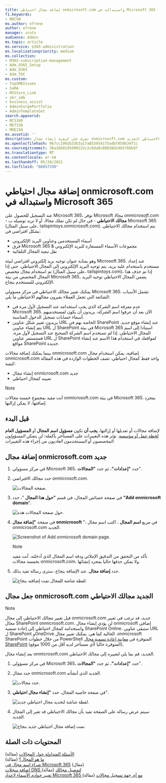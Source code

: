 ```yaml
---
title: إضافة مجال احتياطي onmicrosoft.com واستبداله في Microsoft 365
f1.keywords:
- NOCSH
ms.author: efrene
author: efrene
manager: scotv
audience: Admin
ms.topic: article
ms.service: o365-administration
ms.localizationpriority: medium
ms.collection:
- M365-subscription-management
- Adm_O365_Setup
- Adm_O365
- Adm_TOC
ms.custom:
- TopSMBIssues
- SaRA
- MSStore_Link
- okr_smb
- business_assist
- AdminSurgePortfolio
- AdminTemplateSet
search.appverid:
- BCS160
- MET150
- MOE150
ms.assetid: ''
description: تعرف على كيفية إنشاء مجال onmicrosoft.com جديد وجعله مجالك الاحتياطي الجديد.
ms.openlocfilehash: 967cc1992b33b3a17a853954175adbf050b34f1c
ms.sourcegitcommit: 38a18b0195d99222c2c6da0c80838d24b5f66b97
ms.translationtype: MT
ms.contentlocale: ar-SA
ms.lasthandoff: 05/28/2022
ms.locfileid: "66857330"
---
```

# <a name="add-and-replace-your-onmicrosoftcom-fallback-domain-in-microsoft-365"></a>إضافة مجال احتياطي onmicrosoft.com واستبداله في Microsoft 365

عند التسجيل للحصول على Microsoft 365، توفر Microsoft *مجالا onmicrosoft.com* - **مجالك الاحتياطي** - في حال لم تكن تملك مجالا، أو لا تريد توصيله ب Microsoft 365 (على سبيل المثال، tailspintoys.onmicrosoft.com). يتم استخدام مجالك الاحتياطي بشكل افتراضي في:

- أسماء المستخدمين وعناوين البريد الإلكتروني
- فرق Microsoft 365 & مجموعات الأسماء المستعارة للبريد الإلكتروني
- نقل تبعية المجال التلقائية

وهو بمثابة عنوان توجيه بريد إلكتروني افتراضي لبيئة Microsoft 365. عند إعداد مستخدم باستخدام علبة بريد، يتم توجيه البريد الإلكتروني إلى المجال الاحتياطي.  حتى إذا تم استخدام مجال مخصص (على سبيل المثال، tailspintoys.com)، إذا تم حذف هذا المجال المخصص من بيئة Microsoft 365، يضمن المجال الاحتياطي توجيه البريد الإلكتروني للمستخدم بنجاح.

يمكنك تغيير مجالك الاحتياطي في مركز مسؤولي Microsoft 365. تشمل الأسباب الشائعة التي تجعل العملاء يغيرون مجالهم الاحتياطي ما يلي:

- عدم معرفة اسم الشركة الذي يجب استخدامه عند التسجيل لأول مرة في Microsoft 365. الآن بعد أن عرفوا اسم الشركة، يريدون أن يكون لمستخدميهم أسماء حسابات تسجيل الدخول المناسبة. 
- يريدون تغيير شكل عناوين URL الخاصة بهم في SharePoint عند إنشاء موقع جديد. يتم إنشاء عناوين URL ل SharePoint في بيئة Microsoft 365 استنادا إلى اسم المجال الاحتياطي. إذا لم تستخدم اسم الشركة الصحيح عند التسجيل لأول مرة، فستستمر عناوين URL ل SharePoint لمواقعك في استخدام هذا الاسم عند إنشاء مواقع SharePoint جديدة. 


بينما يمكنك إضافة مجالات onmicrosoft.com إضافية، يمكن استخدام مجال onmicrosoft.com واحد فقط كمجال احتياطي. تصف الخطوات الواردة في هذه المقالة كيفية:
- إنشاء مجال onmicrosoft.com جديد
- تعيينه كمجال احتياطي

> [!NOTE]
> أنت مقيد بمجموع خمسة مجالات onmicrosoft.com في بيئة Microsoft 365. بمجرد إضافتها، لا يمكن إزالتها. 
  
## <a name="before-you-begin"></a>قبل البدء

لإضافة مجالات أو تعديلها أو إزالتها، **يجب أن** تكون **مسؤول اسم المجال** أو **المسؤول العام** [لخطة عمل أو مؤسسة](https://products.office.com/business/office). تؤثر هذه التغييرات على المستأجر بأكمله؛ لن يتمكن *المسؤولون المخصصون* أو *المستخدمون العاديون* من إجراء هذه التغييرات.


## <a name="add-a-new-onmicrosoftcom-domain"></a>إضافة مجال onmicrosoft.com جديد

1. في مركز مسؤولي Microsoft 365، حدد **"إعدادات"**، ثم حدد **"المجالات**".
2. حدد مجالك الافتراضي onmicrosoft.com.

    ![صفحة المجالات.](../../media/onmicrosoft-domains.png)
  
3. في صفحة خصائص المجال، في قسم **"حول هذا المجال** "، حدد **"Add onmicrosoft domain**".

    ![حول صفحة المجالات هذه.](../../media/add-onmicrosoft-domain-link.png)

4. في صفحة **"إضافة مجال onmicrosoft** "، في مربع **اسم المجال** ، اكتب اسم مجال onmicrosoft.com الجديد. 

    ![Screenshot of Add onmicrosoft domain page.](../../media/add-an-onmicrosoftcom-domain-page.png)

    > [!NOTE]
    > تأكد من التحقق من التدقيق الإملائي ودقة اسم المجال الذي أدخلته. أنت مقيد بخمسة مجالات onmicrosoft.com، ولا يمكن حذفها حاليا بمجرد إنشائها.     

5. حدد **إضافة مجال**. عند الإضافة بنجاح، سترى رسالة تفيد بذلك. 
    
    ![لقطة شاشة للمجال تمت إضافته بنجاح.](../../media/domain-added.png)



## <a name="make-your-new-onmicrosoftcom-domain-your-fallback-domain"></a>جعل مجال onmicrosoft.com الجديد مجالك الاحتياطي


> [!NOTE]
> قبل تغيير مجالك الاحتياطي إلى مجال onmicrosoft.com جديد، قد ترغب في تغيير مجال SharePoint onmicrosoft.com. لن يؤدي إنشاء مجال onmicrosoft إضافي واستخدامه كمجال احتياطي إلى إعادة تسمية SharePoint Online. ستبقى عناوين URL ل SharePoint وOneDrive الحالية كما هي.  يمكنك تغيير مجال .onmicrosoft SharePoint من خلال خطوات PowerShell المتوفرة في [معاينة إعادة تسمية مجال SharePoint](/sharepoint/change-your-sharepoint-domain-name) (المتوفرة حاليا لأي مستأجر لديه أقل من 1000 موقع).

بعد إنشاء مجال onmicrosoft.com الجديد، قم بما يلي لتغييره إلى مجالك الاحتياطي.

1. في مركز مسؤولي Microsoft 365، حدد **"إعدادات"**، ثم حدد **"المجالات**". 

2. حدد مجال onmicrosoft.com الجديد الذي أنشأته.

    ![حدد مجالات.](../../media/onmicrosoft-domains-added.png) 

3. في صفحة خاصية المجال، حدد **"إنشاء مجال احتياطي**".
 
    ![لقطة شاشة لتحديد مجال احتياطي جديد.](../../media/new-fallback.png) 

4. سيتم عرض رسالة على الصفحة تفيد بأن مجالك الاحتياطي قد تغير إلى المجال الجديد.

    ![تمت إضافة مجال احتياطي جديد بنجاح.](../../media/fallback-success.png) 

## <a name="related-content"></a>المحتويات ذات الصلة

[الأسئلة المتداولة حول المجالات](domains-faq.yml) (مقالة)</br>
[ما هو المجال؟](../get-help-with-domains/what-is-a-domain.md) (مقالة)</br>
[شراء اسم مجال في Microsoft 365](../get-help-with-domains/buy-a-domain-name.md) (مقال)</br>
[إضافة سجلات DNS لتوصيل مجالك](../get-help-with-domains/create-dns-records-at-any-dns-hosting-provider.md) (مقالة)</br>
[تغيير خوادم الأسماء لإعداد Microsoft 365 مع أي جهة تسجيل مجالات](../get-help-with-domains/change-nameservers-at-any-domain-registrar.md) (مقالة)
